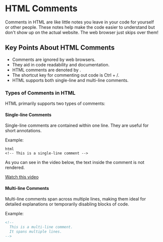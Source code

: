 # HTML Comments
Comments in HTML are like little notes you leave in your code for yourself or other people. These notes help make the code easier to understand but don't show up on the actual website. The web browser just skips over them!

## Key Points About HTML Comments
- Comments are ignored by web browsers.
- They aid in code readability and documentation.
- HTML comments are denoted by <!-- content -->.
- The shortcut key for commenting out code is Ctrl + /.
- HTML supports both single-line and multi-line comments.

### Types of Comments in HTML
HTML primarily supports two types of comments:

#### **Single-line Comments**
Single-line comments are contained within one line. They are useful for short annotations.

Example:
```
html
<!-- This is a single-line comment -->
```
As you can see in the video below, the text inside the comment is not rendered.

[Watch this video](comments.mp4)


####  **Multi-line Comments**
Multi-line comments span across multiple lines, making them ideal for detailed explanations or temporarily disabling blocks of code.

Example:
```html
<!-- 
  This is a multi-line comment.
  It spans multiple lines.
-->
```